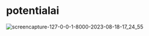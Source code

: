 # potentialai

![screencapture-127-0-0-1-8000-2023-08-18-17_24_55](https://github.com/YEL-59/potentialai/assets/69710505/b835c117-4813-4c47-89fb-a002eadd6142)
